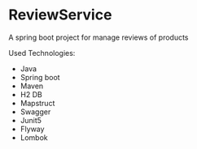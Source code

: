 # ReviewService

A spring boot project for manage reviews of products

Used Technologies:

- Java
- Spring boot
- Maven
- H2 DB
- Mapstruct
- Swagger
- Junit5
- Flyway
- Lombok
